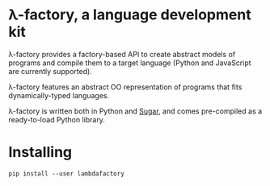 λ-factory, a language development kit
=====================================

λ-factory provides a factory-based API to create abstract models of programs
and compile them to a target language (Python and JavaScript are currently
supported).

λ-factory features an abstract OO representation of programs that fits
dynamically-typed languages. 

λ-factory is written both in Python and [Sugar](https://github.com/sebastien/sugar2),
and comes pre-compiled as a ready-to-load Python library.

Installing
==========

```shell
pip install --user lambdafactory
```

